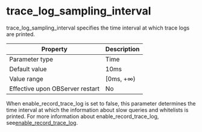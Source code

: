 trace_log_sampling_interval 
================================================

trace_log_sampling_interval specifies the time interval at which trace logs are printed. 


|          **Property**           | **Description** |
|---------------------------------|-----------------|
| Parameter type                  | Time            |
| Default value                   | 10ms            |
| Value range                     | \[0ms, +∞)      |
| Effective upon OBServer restart | No              |



When enable_record_trace_log is set to false, this parameter determines the time interval at which the information about slow queries and whitelists is printed. For more information about enable_record_trace_log, see[enable_record_trace_log](/en-US/13.reference-guide/3.system-configuration-items/66.enable_record_trace_log.md).
